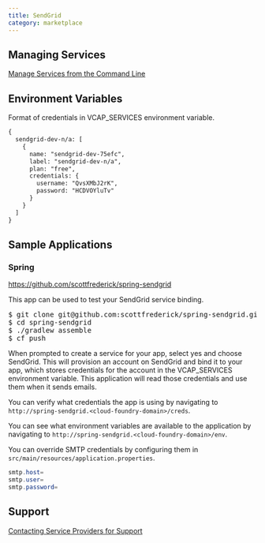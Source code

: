 ```yaml
---
title: SendGrid
category: marketplace
---
```


## <a id='managing-services'></a>Managing Services ##

[Manage Services from the Command Line](/docs/using/services/managing-services.html)

## <a id='environment-variable'></a>Environment Variables ##

Format of credentials in VCAP_SERVICES environment variable.

~~~xml
{
  sendgrid-dev-n/a: [
    {
      name: "sendgrid-dev-75efc",
      label: "sendgrid-dev-n/a",
      plan: "free",
      credentials: {
        username: "QvsXMbJ2rK",
        password: "HCDVOYluTv"
      }
    }
  ]
}
~~~

## <a id='sample-app'></a>Sample Applications ##

### Spring

https://github.com/scottfrederick/spring-sendgrid

This app can be used to test your SendGrid service binding. 

<pre class="terminal">
$ git clone git@github.com:scottfrederick/spring-sendgrid.git
$ cd spring-sendgrid
$ ./gradlew assemble
$ cf push
</pre>

When prompted to create a service for your app, select yes and choose SendGrid. This will provision an account on SendGrid and bind it to your app, which stores credentials for the account in the VCAP_SERVICES environment variable. This application will read those credentials and use them when it sends emails.

You can verify what credentials the app is using by navigating to `http://spring-sendgrid.<cloud-foundry-domain>/creds`.

You can see what environment variables are available to the application by navigating to `http://spring-sendgrid.<cloud-foundry-domain>/env`.

You can override SMTP credentials by configuring them in `src/main/resources/application.properties`.

~~~java
smtp.host=
smtp.user=
smtp.password=
~~~

## <a id='support'></a>Support ##

[Contacting Service Providers for Support](contacting-service-providers-for-support.html)
